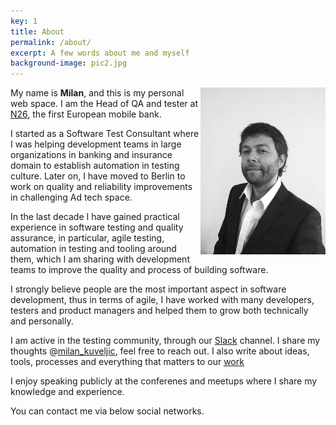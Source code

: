 ```yaml
---
key: 1
title: About
permalink: /about/
excerpt: A few words about me and myself
background-image: pic2.jpg
---
```


<img src="/images/milan.jpg"
     style="float: right; width: 200px" />
My name is **Milan**, and this is my personal web space. 
I am the Head of QA and tester at [N26](https://n26.com), the first European mobile bank.

I started as a Software Test Consultant where I was helping development teams in large organizations in banking and insurance domain to establish automation in testing culture. Later on, I have moved to Berlin to work on quality and reliability improvements in challenging Ad tech space.

In the last decade I have gained practical experience in software testing and quality assurance, in particular, agile testing, automation in testing and tooling around them, which I am sharing with development teams to improve the quality and process of building software.

I strongly believe people are the most important aspect in software development, thus in terms of agile, I have worked with many developers, testers and product managers and helped them to grow both technically and personally.

I am active in the testing community, through our [Slack](https://testersio.slack.com) channel. I share my thoughts @[milan_kuveljic](https://twitter.com/milan_kuveljic), feel free to reach out. I also write about ideas, tools, processes and everything that matters to our [work](/works)

I enjoy speaking publicly at the conferenes and meetups where I share my knowledge and experience.

You can contact me via below social networks.







